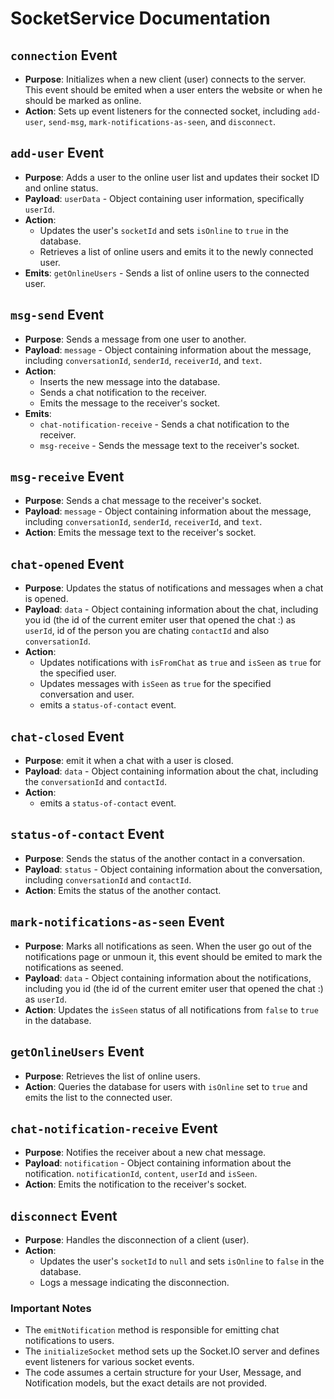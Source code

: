 # SocketService Documentation

## `connection` Event

- **Purpose**: Initializes when a new client (user) connects to the server. This event should be emited when a user enters the website or when he should be marked as online.
- **Action**: Sets up event listeners for the connected socket, including `add-user`, `send-msg`, `mark-notifications-as-seen`, and `disconnect`.

## `add-user` Event

- **Purpose**: Adds a user to the online user list and updates their socket ID and online status.
- **Payload**: `userData` - Object containing user information, specifically `userId`.
- **Action**:
  - Updates the user's `socketId` and sets `isOnline` to `true` in the database.
  - Retrieves a list of online users and emits it to the newly connected user.
- **Emits**: `getOnlineUsers` - Sends a list of online users to the connected user.

## `msg-send` Event

- **Purpose**: Sends a message from one user to another.
- **Payload**: `message` - Object containing information about the message, including `conversationId`, `senderId`, `receiverId`, and `text`.
- **Action**:
  - Inserts the new message into the database.
  - Sends a chat notification to the receiver.
  - Emits the message to the receiver's socket.
- **Emits**:
  - `chat-notification-receive` - Sends a chat notification to the receiver.
  - `msg-receive` - Sends the message text to the receiver's socket.

## `msg-receive` Event

- **Purpose**: Sends a chat message to the receiver's socket.
- **Payload**: `message` - Object containing information about the message, including `conversationId`, `senderId`, `receiverId`, and `text`.
- **Action**: Emits the message text to the receiver's socket.

## `chat-opened` Event

- **Purpose**: Updates the status of notifications and messages when a chat is opened.
- **Payload**: `data` - Object containing information about the chat, including you id (the id of the current emiter user that opened the chat :) as `userId`, id of the person you are chating `contactId` and also `conversationId`.
- **Action**:
  - Updates notifications with `isFromChat` as `true` and `isSeen` as `true` for the specified user.
  - Updates messages with `isSeen` as `true` for the specified conversation and user.
  - emits a `status-of-contact` event.

## `chat-closed` Event

- **Purpose**: emit it when a chat with a user is closed.
- **Payload**: `data` - Object containing information about the chat, including the `conversationId` and `contactId`.
- **Action**:
  - emits a `status-of-contact` event.

## `status-of-contact` Event

- **Purpose**: Sends the status of the another contact in a conversation.
- **Payload**: `status` - Object containing information about the conversation, including `conversationId` and `contactId`.
- **Action**: Emits the status of the another contact.

## `mark-notifications-as-seen` Event

- **Purpose**: Marks all notifications as seen. When the user go out of the notifications page or unmoun it, this event should be emited to mark the notifications as seened.
- **Payload**: `data` - Object containing information about the notifications, including you id (the id of the current emiter user that opened the chat :) as `userId`.
- **Action**: Updates the `isSeen` status of all notifications from `false` to `true` in the database.

## `getOnlineUsers` Event

- **Purpose**: Retrieves the list of online users.
- **Action**: Queries the database for users with `isOnline` set to `true` and emits the list to the connected user.

## `chat-notification-receive` Event

- **Purpose**: Notifies the receiver about a new chat message.
- **Payload**: `notification` - Object containing information about the notification. `notificationId`, `content`, `userId` and `isSeen`.
- **Action**: Emits the notification to the receiver's socket.

## `disconnect` Event

- **Purpose**: Handles the disconnection of a client (user).
- **Action**:
  - Updates the user's `socketId` to `null` and sets `isOnline` to `false` in the database.
  - Logs a message indicating the disconnection.

### Important Notes

- The `emitNotification` method is responsible for emitting chat notifications to users.
- The `initializeSocket` method sets up the Socket.IO server and defines event listeners for various socket events.
- The code assumes a certain structure for your User, Message, and Notification models, but the exact details are not provided.

